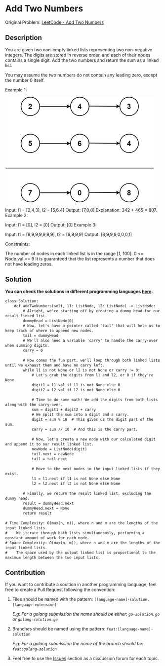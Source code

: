 # Add Two Numbers

Original Problem: [LeetCode - Add Two Numbers](https://leetcode.com/problems/add-two-numbers/)

## Description

You are given two non-empty linked lists representing two non-negative integers. The digits are stored in reverse order, and each of their nodes contains a single digit. Add the two numbers and return the sum as a linked list.

You may assume the two numbers do not contain any leading zero, except the number 0 itself.

Example 1:

![example-1](./assets/addtwonumber1.jpg)

Input: l1 = [2,4,3], l2 = [5,6,4]
Output: [7,0,8]
Explanation: 342 + 465 = 807.
Example 2:

Input: l1 = [0], l2 = [0]
Output: [0]
Example 3:

Input: l1 = [9,9,9,9,9,9,9], l2 = [9,9,9,9]
Output: [8,9,9,9,0,0,0,1]
 

Constraints:

The number of nodes in each linked list is in the range [1, 100].
0 <= Node.val <= 9
It is guaranteed that the list represents a number that does not have leading zeros.

## Solution

**You can check the solutions in different programming languages [here](https://github.com/arthur404dev/leetcode-02-add-two-numbers/tree/main/solutions).**

```python3
class Solution:
    def addTwoNumbers(self, l1: ListNode, l2: ListNode) -> ListNode:
        # Alright, we're starting off by creating a dummy head for our result linked list.
        dummyHead = ListNode(0)
        # Now, let's have a pointer called 'tail' that will help us to keep track of where to append new nodes.
        tail = dummyHead
        # We'll also need a variable 'carry' to handle the carry-over when summing digits.
        carry = 0

        # Now comes the fun part, we'll loop through both linked lists until we exhaust them and have no carry left.
        while l1 is not None or l2 is not None or carry != 0:
            # Let's grab the digits from l1 and l2, or 0 if they're None.
            digit1 = l1.val if l1 is not None else 0
            digit2 = l2.val if l2 is not None else 0

            # Time to do some math! We add the digits from both lists along with the carry-over.
            sum = digit1 + digit2 + carry
            # We split the sum into a digit and a carry.
            digit = sum % 10  # This gives us the digit part of the sum.
            carry = sum // 10  # And this is the carry part.

            # Now, let's create a new node with our calculated digit and append it to our result linked list.
            newNode = ListNode(digit)
            tail.next = newNode
            tail = tail.next

            # Move to the next nodes in the input linked lists if they exist.
            l1 = l1.next if l1 is not None else None
            l2 = l2.next if l2 is not None else None

        # Finally, we return the result linked list, excluding the dummy head.
        result = dummyHead.next
        dummyHead.next = None
        return result

# Time Complexity: O(max(n, m)), where n and m are the lengths of the input linked lists.
#    We iterate through both lists simultaneously, performing a constant amount of work for each node.
# Space Complexity: O(max(n, m)), where n and m are the lengths of the input linked lists.
#    The space used by the output linked list is proportional to the maximum length between the two input lists.
```
## Contribution

If you want to contribute a soultion in another programming language, feel free to create a Pull Request following the convention:

1. Files should be named with the pattern: `[language-name]-solution.[language-extension]`

    *E.g: For a golang submission the name should be either: `go-solution.go` or `golang-solution.go`*

2. Branches should be named using the pattern: `feat:[language-name]-solution`

    *E.g: For a golang submission the name of the branch should be: `feat:golang-solution`*

3. Feel free to use the [Issues](https://github.com/arthur404dev/leetcode-02-add-two-numbers/issues) section as a discussion forum for each topic.